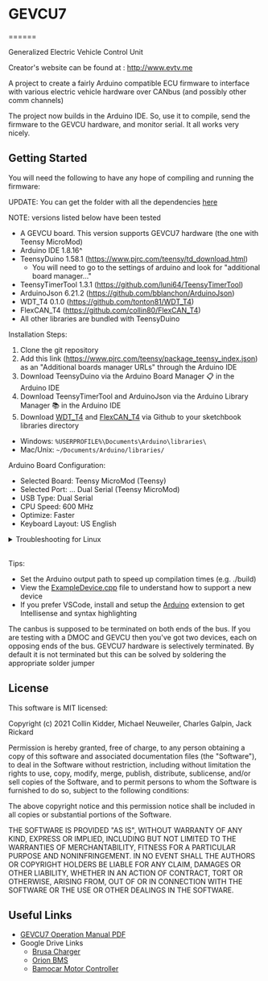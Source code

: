 # GEVCU7
======

Generalized Electric Vehicle Control Unit

Creator's website can be found at : http://www.evtv.me

A project to create a fairly Arduino compatible ECU firmware
to interface with various electric vehicle hardware over CANbus
(and possibly other comm channels)

The project now builds in the Arduino IDE. So, use it to compile, send the firmware to the GEVCU hardware, and monitor serial. It all works very nicely.

## Getting Started
You will need the following to have any hope of compiling and running the firmware:

UPDATE: You can get the folder with all the dependencies [here](https://www.notion.so/VCU-971f10755d1b408aac168ba938852bb5?pvs=4)

NOTE: versions listed below have been tested
- A GEVCU board. This version supports GEVCU7 hardware (the one with Teensy MicroMod)
- Arduino IDE 1.8.16^
- TeensyDuino 1.58.1 (https://www.pjrc.com/teensy/td_download.html)
  - You will need to go to the settings of arduino and look for "additional board manager..."
- TeensyTimerTool 1.3.1 (https://github.com/luni64/TeensyTimerTool)
- ArduinoJson 6.21.2 (https://github.com/bblanchon/ArduinoJson)
- WDT_T4 0.1.0 (https://github.com/tonton81/WDT_T4)
- FlexCAN_T4 (https://github.com/collin80/FlexCAN_T4)
- All other libraries are bundled with TeensyDuino

Installation Steps:
1. Clone the git repository
2. Add this link (https://www.pjrc.com/teensy/package_teensy_index.json) as an "Additional boards manager URLs" through the Arduino IDE
3. Download TeensyDuino via the Arduino Board Manager :clipboard: in the Arduino IDE
4. Download TeensyTimerTool and ArduinoJson via the Arduino Library Manager :books: in the Arduino IDE
5. Download [WDT_T4](https://github.com/tonton81/WDT_T4) and [FlexCAN_T4](https://github.com/collin80/FlexCAN_T4) via Github to your sketchbook libraries directory
  * Windows: `%USERPROFILE%\Documents\Arduino\libraries\`
  * Mac/Unix: `~/Documents/Arduino/libraries/`

Arduino Board Configuration:
* Selected Board: Teensy MicroMod (Teensy)
* Selected Port: ... Dual Serial (Teensy MicroMod)
* USB Type: Dual Serial
* CPU Speed: 600 MHz
* Optimize: Faster
* Keyboard Layout: US English

<details>
<summary>Troubleshooting for Linux</summary>
<br>
If your libraries are not being recognized by the compiler, go to File -> Preferences and check
show verbose output during []compile. The compiler should print some helpful message that show
where it is searching for your libraries. Try reinstalling the libraries in this location.
</details>

<br>

Tips:
* Set the Arduino output path to speed up compilation times (e.g. ./build)
* View the [ExampleDevice.cpp](docs/ExampleDevice.cpp) file to understand how to support a new device
* If you prefer VSCode, install and setup the [Arduino](https://marketplace.visualstudio.com/items?itemName=vsciot-vscode.vscode-arduino) extension to get Intellisense and syntax highlighting

The canbus is supposed to be terminated on both ends of the bus. If you are testing with a DMOC and GEVCU then you've got two devices, each on opposing ends of the bus. GEVCU7 hardware is selectively terminated. By default it is not terminated but this can be solved by soldering the appropriate solder jumper

## License

This software is MIT licensed:

Copyright (c) 2021 Collin Kidder, Michael Neuweiler, Charles Galpin, Jack Rickard

Permission is hereby granted, free of charge, to any person obtaining
a copy of this software and associated documentation files (the
"Software"), to deal in the Software without restriction, including
without limitation the rights to use, copy, modify, merge, publish,
distribute, sublicense, and/or sell copies of the Software, and to
permit persons to whom the Software is furnished to do so, subject to
the following conditions:

The above copyright notice and this permission notice shall be included
in all copies or substantial portions of the Software.

THE SOFTWARE IS PROVIDED "AS IS", WITHOUT WARRANTY OF ANY KIND,
EXPRESS OR IMPLIED, INCLUDING BUT NOT LIMITED TO THE WARRANTIES OF
MERCHANTABILITY, FITNESS FOR A PARTICULAR PURPOSE AND NONINFRINGEMENT.
IN NO EVENT SHALL THE AUTHORS OR COPYRIGHT HOLDERS BE LIABLE FOR ANY
CLAIM, DAMAGES OR OTHER LIABILITY, WHETHER IN AN ACTION OF CONTRACT,
TORT OR OTHERWISE, ARISING FROM, OUT OF OR IN CONNECTION WITH THE
SOFTWARE OR THE USE OR OTHER DEALINGS IN THE SOFTWARE.

## Useful Links
* [GEVCU7 Operation Manual PDF](docs/GEVCU_7.00_Manual.pdf)
* Google Drive Links
  * [Brusa Charger](https://drive.google.com/drive/u/0/folders/1DeVJPek3m3y8n4FABni9ARRhTu9wiDik)
  * [Orion BMS](https://drive.google.com/drive/u/0/folders/1ZqXBEEOgR6AhwdcV8Tug0shH_WJ5AyDg)
  * [Bamocar Motor Controller](https://drive.google.com/drive/u/0/folders/1WSYGdv5YnkaVZ9nAUO3y6nDQfeHA4u8Z)
